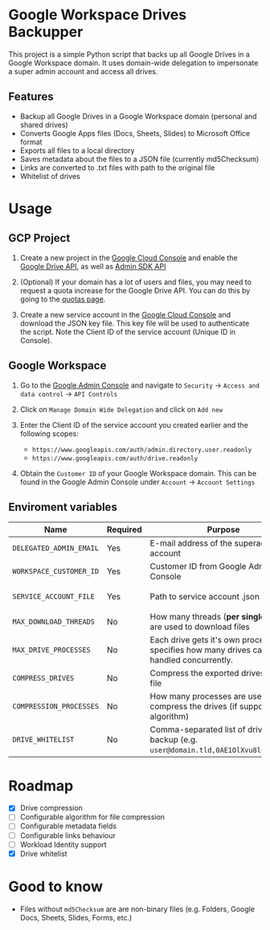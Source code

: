 # Google Workspace Drives Backupper

This project is a simple Python script that backs up all Google Drives in a Google Workspace domain. It uses domain-wide delegation to impersonate a super admin account and access all drives.

## Features

- Backup all Google Drives in a Google Workspace domain (personal and shared drives)
- Converts Google Apps files (Docs, Sheets, Slides) to Microsoft Office format
- Exports all files to a local directory
- Saves metadata about the files to a JSON file (currently md5Checksum)
- Links are converted to .txt files with path to the original file
- Whitelist of drives

# Usage

## GCP Project

1. Create a new project in the [Google Cloud Console](https://console.cloud.google.com/) and enable the [Google Drive API](https://console.cloud.google.com/marketplace/product/google/drive.googleapis.com), as well as [Admin SDK API](https://console.cloud.google.com/marketplace/product/google/admin.googleapis.com)

2. (Optional) If your domain has a lot of users and files, you may need to request a quota increase for the Google Drive API. You can do this by going to the [quotas page](https://console.cloud.google.com/iam-admin/quotas).

3. Create a new service account in the [Google Cloud Console](https://console.cloud.google.com/iam-admin/serviceaccounts) and download the JSON key file. This key file will be used to authenticate the script. Note the Client ID of the service account (Unique ID in Console).

## Google Workspace

1. Go to the [Google Admin Console](https://admin.google.com) and navigate to `Security` -> `Access and data control` -> `API Controls`

2. Click on `Manage Domain Wide Delegation` and click on `Add new`

3. Enter the Client ID of the service account you created earlier and the following scopes:
   - `https://www.googleapis.com/auth/admin.directory.user.readonly`
   - `https://www.googleapis.com/auth/drive.readonly`

4. Obtain the `Customer ID` of your Google Workspace domain. This can be found in the Google Admin Console under `Account` -> `Account Settings`

## Enviroment variables

| Name                     | Required | Purpose                                                                             | Type   | Default                    |
|--------------------------|----------|-------------------------------------------------------------------------------------|--------|----------------------------|
| `DELEGATED_ADMIN_EMAIL`    | Yes      | E-mail address of the superadmin account                                          | string |                            |
| `WORKSPACE_CUSTOMER_ID`    | Yes      | Customer ID from Google Admin Console                                             | string |                            |
| `SERVICE_ACCOUNT_FILE`     | Yes      | Path to service account .json key                                                 | string | `service-account-key.json` |
| `MAX_DOWNLOAD_THREADS`     | No       | How many threads (**per single drive**) are used to download files                | int    | `20`                        |
| `MAX_DRIVE_PROCESSES`      | No       | Each drive gets it's own process. This specifies how many drives can be handled concurrently. | int    | `4`            |
| `COMPRESS_DRIVES`          | No       | Compress the exported drives to a .zip file                                       | bool   | `false`                    |
| `COMPRESSION_PROCESSES`    | No       | How many processes are used to compress the drives (if supported by algorithm)    | int    | `cpu_count()`              |
| `DRIVE_WHITELIST`          | No       | Comma-separated list of drive IDs to backup (e.g. `user@domain.tld,0AE1OlXvu8lCKUk9PVA`) | string |                  |


# Roadmap

- [x] Drive compression
- [ ] Configurable algorithm for file compression
- [ ] Configurable metadata fields
- [ ] Configurable links behaviour
- [ ] Workload Identity support
- [x] Drive whitelist

# Good to know

- Files without `md5Checksum` are are non-binary files (e.g. Folders, Google Docs, Sheets, Slides, Forms, etc.)
